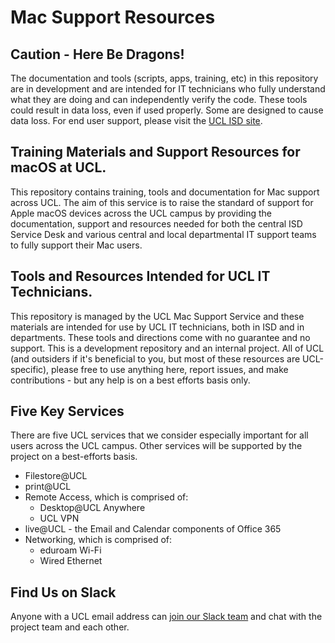 # Mac Support Resources
## Caution - Here Be Dragons!
The documentation and tools (scripts, apps, training, etc) in this repository are in development and are intended for IT technicians who fully understand what they are doing and can independently verify the code. These tools could result in data loss, even if used properly. Some are designed to cause data loss. For end user support, please visit the [UCL ISD site](http://www.ucl.ac.uk/isd/).

## Training Materials and Support Resources for macOS at UCL.
This repository contains training, tools and documentation for Mac support across UCL. The aim of this service is to raise the standard of support for Apple macOS devices across the UCL campus by providing the documentation, support and resources needed for both the central ISD Service Desk and various central and local departmental IT support teams to fully support their Mac users.

## Tools and Resources Intended for UCL IT Technicians.
This repository is managed by the UCL Mac Support Service and these materials are intended for use by UCL IT technicians, both in ISD and in departments. These tools and directions come with no guarantee and no support. This is a development repository and an internal project. All of UCL (and outsiders if it's beneficial to you, but most of these resources are UCL-specific), please free to use anything here, report issues, and make contributions - but any help is on a best efforts basis only.

## Five Key Services
There are five UCL services that we consider especially important for all users across the UCL campus. Other services will be supported by the project on a best-efforts basis.
- Filestore@UCL
- print@UCL
- Remote Access, which is comprised of:
  - Desktop@UCL Anywhere
  - UCL VPN
- live@UCL - the Email and Calendar components of Office 365
- Networking, which is comprised of:
  - eduroam Wi-Fi
  - Wired Ethernet

## Find Us on Slack
Anyone with a UCL email address can [join our Slack team](https://ucl-mac-support.slack.com) and chat with the project team and each other.
